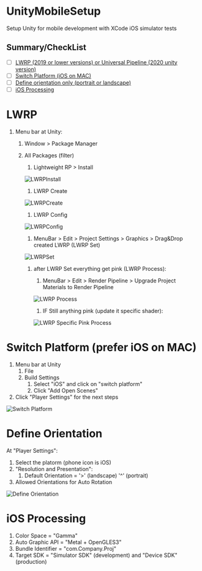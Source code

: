 # UnityMobileSetup
Setup Unity for mobile development with XCode iOS simulator tests

## Summary/CheckList

- [ ] [LWRP (2019 or lower versions) or Universal Pipeline (2020 unity version)](#lwrp)
- [ ] [Switch Platform (iOS on MAC)](#summarychecklist)
- [ ] [Define orientation only (portrait or landscape)](#define-orientation)
- [ ] [iOS Processing](#ios-processing)

# LWRP

1. Menu bar at Unity:
    1. Window > Package Manager
      1. All Packages (filter)
          1. Lightweight RP > Install
          
          ![LWRPInstall](https://user-images.githubusercontent.com/3121488/69914293-502faf00-1421-11ea-9968-a23e124b88df.png)
          
          1. LWRP Create
          
          ![LWRPCreate](https://user-images.githubusercontent.com/3121488/69914417-ed3f1780-1422-11ea-812d-76eccdd6da7f.png)
          
          1. LWRP Config
          
          ![LWRPConfig](https://user-images.githubusercontent.com/3121488/69914438-24adc400-1423-11ea-89be-6e13ee3c7c54.png)

          1. MenuBar > Edit > Project Settings > Graphics > Drag&Drop created LWRP (LWRP Set)
          
          ![LWRPSet](https://user-images.githubusercontent.com/3121488/69914473-b9182680-1423-11ea-8909-9587be8c5b75.png)
          
          1. after LWRP Set everything get pink (LWRP Process):
              
              1. MenuBar > Edit > Render Pipeline > Upgrade Project Materials to Render Pipeline
              
              ![LWRP Process](https://user-images.githubusercontent.com/3121488/69914575-a18d6d80-1424-11ea-841c-89e3ea135e8a.png)
              
              1. IF Still anything pink (update it specific shader):
              
              ![LWRP Specific Pink Process](https://user-images.githubusercontent.com/3121488/69915424-70fe0180-142d-11ea-9258-440606d8fc09.png)



# Switch Platform (prefer iOS on MAC)

1. Menu bar at Unity
    1. File
    1. Build Settings
        1. Select "iOS" and click on "switch platform"
        1. Click "Add Open Scenes"
1. Click "Player Settings" for the next steps

![Switch Platform](https://user-images.githubusercontent.com/3121488/69901430-3712f980-1360-11ea-8ac2-2888c34bf4b0.png)

# Define Orientation
At "Player Settings":
1. Select the platorm (phone icon is iOS)
  1. "Resolution and Presentation":
      1. Default Orientation = '>' (landscape) '^' (portrait)
  1. Allowed Orientations for Auto Rotation

![Define Orientation](https://user-images.githubusercontent.com/3121488/69913873-3f306f00-141c-11ea-81aa-449124183ad0.png)

# iOS Processing
1. Color Space = "Gamma"
1. Auto Graphic API = "Metal + OpenGLES3"
1. Bundle Identifier = "com.Company.Proj"
1. Target SDK = "Simulator SDK" (development) and "Device SDK" (production)
